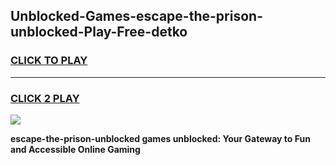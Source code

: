 
## Unblocked-Games-escape-the-prison-unblocked-Play-Free-detko
<h3>
<a href="https://premium76.site?title=escape-the-prison-unblocked&ref=10A">CLICK TO PLAY</a></h3>
<hr>

<h3>
<a href="https://premium76.site?title=escape-the-prison-unblocked&ref=10A">CLICK 2 PLAY</a>
  
</h3>

<a href="https://premium76.site?title=escape-the-prison-unblocked&ref=10A"><img src="https://clearcache.store/games.png"></a>


**escape-the-prison-unblocked games unblocked: Your Gateway to Fun and Accessible Online Gaming**
